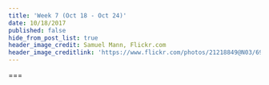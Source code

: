 ```yaml
---
title: 'Week 7 (Oct 18 - Oct 24)'
date: 10/18/2017
published: false
hide_from_post_list: true
header_image_credit: Samuel Mann, Flickr.com
header_image_creditlink: 'https://www.flickr.com/photos/21218849@N03/6968244538/'
---
```


<!--- Your weekly summary content goes below here -->

<!--- Your weekly summary content goes above here -->

===

<!--- Your weekly materials content goes below here -->
